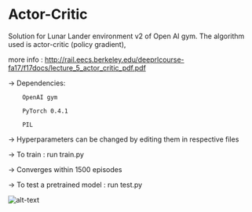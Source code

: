 # Actor-Critic

Solution for Lunar Lander environment v2 of Open AI gym.
The algorithm used is actor-critic (policy gradient),

more info : http://rail.eecs.berkeley.edu/deeprlcourse-fa17/f17docs/lecture_5_actor_critic_pdf.pdf

-> Dependencies:

        OpenAI gym

        PyTorch 0.4.1

        PIL


-> Hyperparameters can be changed by editing them in respective files

-> To train : run train.py

-> Converges within 1500 episodes

-> To test a pretrained model : run test.py


![alt-text](https://github.com/nikhilbarhate99/Actor-Critic/blob/master/gif/gif3.gif)
